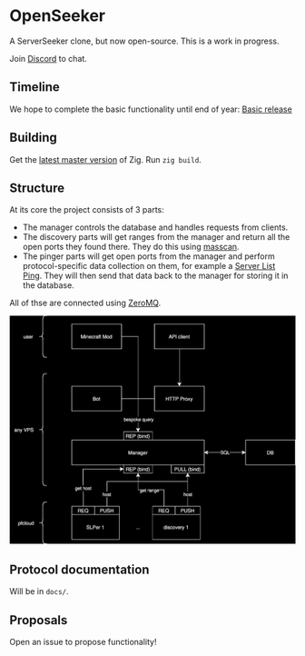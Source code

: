 # OpenSeeker
A ServerSeeker clone, but now open-source. This is a work in progress.

Join [Discord](https://discord.gg/k5GvCMaDgN) to chat.

## Timeline
We hope to complete the basic functionality until end of year: [Basic release](https://github.com/Meesterbouwer123/OpenSeeker/milestone/1)

## Building
Get the [latest master version](https://ziglang.org/download) of Zig. Run `zig build`.

## Structure
At its core the project consists of 3 parts:
- The manager controls the database and handles requests from clients.
- The discovery parts will get ranges from the manager and return all the open ports they found there. They do this using [masscan](https://github.com/robertdavidgraham/masscan).
- The pinger parts will get open ports from the manager and perform protocol-specific data collection on them, for example a [Server List Ping](https://wiki.vg/Server_List_Ping). They will then send that data back to the manager for storing it in the database.

All of thse are connected using [ZeroMQ](https://zeromq.org/).

![diagram of how the whole pipeline works](./arch.svg)

## Protocol documentation
Will be in `docs/`.

## Proposals
Open an issue to propose functionality!

